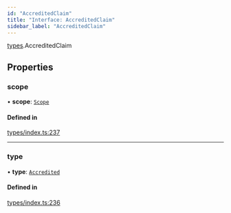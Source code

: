 ```yaml
---
id: "AccreditedClaim"
title: "Interface: AccreditedClaim"
sidebar_label: "AccreditedClaim"
---
```


[types](../../../modules/Types/Types.md).AccreditedClaim

## Properties

### scope

• **scope**: [`Scope`](../Scope/Scope.md)

#### Defined in

[types/index.ts:237](https://github.com/PolymeshAssociation/polymesh-sdk/blob/95e180d2/src/types/index.ts#L237)

___

### type

• **type**: [`Accredited`](../../../enums/Types/ClaimType/ClaimType.md#accredited)

#### Defined in

[types/index.ts:236](https://github.com/PolymeshAssociation/polymesh-sdk/blob/95e180d2/src/types/index.ts#L236)
